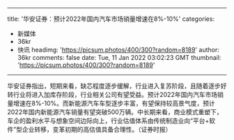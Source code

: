 
---
title: '华安证券：预计2022年国内汽车市场销量增速在8%-10%'
categories: 
 - 新媒体
 - 36kr
 - 快讯
headimg: 'https://picsum.photos/400/300?random=8189'
author: 36kr
comments: false
date: Tue, 11 Jan 2022 03:02:23 GMT
thumbnail: 'https://picsum.photos/400/300?random=8189'
---

<div>   
华安证券指出，短期来看，缺芯程度逐步缓解，行业进入复苏阶段，且随着逐步好转行业将进入加库存阶段，行业相关公司有望受益。预计2022年国内汽车市场销量增速在8%-10%。而新能源汽车车型逐步丰富，有望保持较高景气度，预计2022年国内新能源汽车销量有望突破500万辆。中长期来看，商业模式重塑下，车企的盈利水平与想象空间边际向上，行业估值体系由传统制造业向“平台+软件”型企业转移，变革初期的高估值具备合理性。（证券时报）  
</div>
            